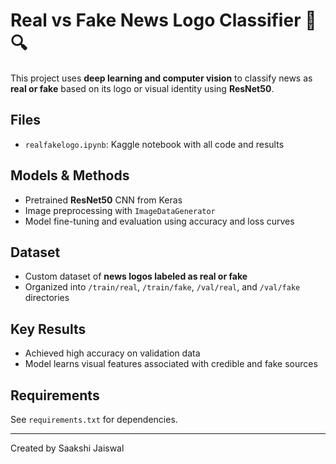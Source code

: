 # Real vs Fake News Logo Classifier 📰🔍

This project uses **deep learning and computer vision** to classify news as **real or fake** based on its logo or visual identity using **ResNet50**.

##  Files
- `realfakelogo.ipynb`: Kaggle notebook with all code and results

##  Models & Methods
- Pretrained **ResNet50** CNN from Keras
- Image preprocessing with `ImageDataGenerator`
- Model fine-tuning and evaluation using accuracy and loss curves

##  Dataset
- Custom dataset of **news logos labeled as real or fake**
- Organized into `/train/real`, `/train/fake`, `/val/real`, and `/val/fake` directories

##  Key Results
- Achieved high accuracy on validation data
- Model learns visual features associated with credible and fake sources

##  Requirements
See `requirements.txt` for dependencies.

---

Created by Saakshi Jaiswal
